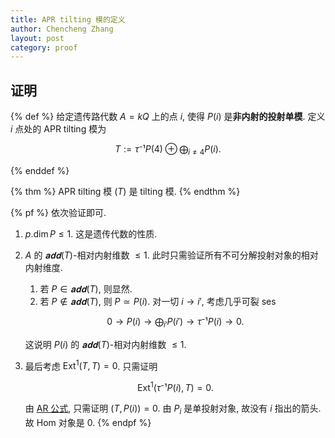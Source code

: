 ```yaml
---
title: APR tilting 模的定义
author: Chencheng Zhang
layout: post
category: proof
---
```


## 证明

{% def %}
给定遗传路代数 $A= kQ$ 上的点 $i$, 使得 $P(i)$ 是<b>非内射的投射单模</b>. 定义 $i$ 点处的 APR tilting 模为

$$
T := τ⁻¹ P(4) ⊕ ⨁_{i ≠ 4} P(i).
$$

{% enddef %}

{% thm %}
APR tilting 模 ($T$) 是 tilting 模.
{% endthm %}

{% pf %}
依次验证即可.

1. $p.\dim P ≤ 1$. 这是遗传代数的性质.
2. $A$ 的 $𝐚𝐝𝐝 (T)$-相对内射维数 $≤ 1$. 此时只需验证所有不可分解投射对象的相对内射维度.
   1. 若 $P ∈ 𝐚𝐝𝐝 (T)$, 则显然.
   2. 若 $P ∉ 𝐚𝐝𝐝 (T)$, 则 $P ≃ P(i)$. 对一切 $i → i'$, 考虑几乎可裂 ses

   $$
   0 → P(i) →  ⨁_{i'} P(i') → τ ⁻¹ P(i) → 0.
   $$

   这说明 $P(i)$ 的 $𝐚𝐝𝐝 (T)$-相对内射维数 $≤ 1$.
3. 最后考虑 $\mathrm{Ext}^1(T,T)=0$. 只需证明

    $$
    \mathrm{Ext}^1(τ⁻¹ P(i), T) = 0.
    $$

    由 [AR 公式](AR_Formula), 只需证明 $(T, P(i)) = 0$. 由 $P_i$ 是单投射对象, 故没有 $i$ 指出的箭头. 故 Hom 对象是 $0$.
{% endpf %}
